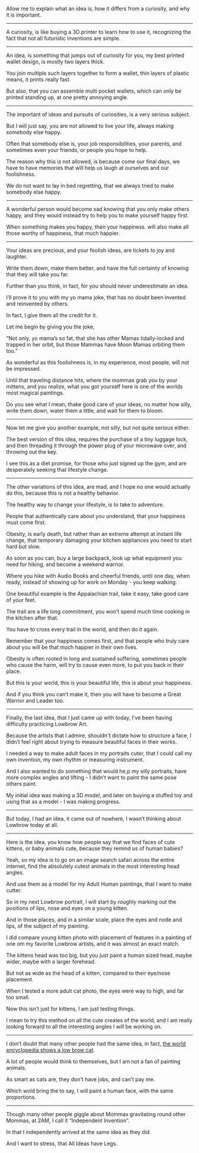Allow me to explain what an idea is, how it differs from a curiosity,
and why it is important.

---

A curiosity, is like buying a 3D printer to learn how to use it,
recognizing the fact that not all futuristic inventions are simple.

---

An idea, is something that jumps out of curiosity for you,
my best printed wallet design, is mostly two layers thick.

You join multiple such layers together to form a wallet,
thin layers of plastic means, it prints really fast.

But also, that you can assemble multi pocket wallets,
which can only be printed standing up, at one pretty annoying angle.

---

The important of ideas and pursuits of curiosities,
is a very serious subject.

But I will just say, you are not allowed to live your life,
always making somebody else happy.

Often that somebody else is, your job responsibilities, your parents,
and sometimes even your friends, or people you hope to help.

The reason why this is not allowed, is because come our final days,
we have to have memories that will help us laugh at ourselves and our foolishness.

We do not want to lay in bed regretting,
that we always tried to make somebody else happy.

---

A wonderful person would become sad knowing that you only make others happy,
and they would instead try to help you to make yourself happy first.

When something makes you happy,
then your happiness. will also make all those worthy of happiness, that much happier.


---

Your ideas are precious, and your foolish ideas,
are tickets to joy and laughter.

Write them down, make them better,
and have the full certainty of knowing that they will take you far.

Further than you think, in fact,
for you should never underestimate an idea.

I’ll prove it to you with my yo mama joke,
that has no doubt been invented and reinvented by others.

In fact,
I give them all the credit for it.

Let me begin by giving you the joke,

“Not only, yo mama’s so fat, that she has other Mamas tidally-locked and trapped in her orbit,
but those Mammas have Moon Mamas orbiting them too.”

As wonderful as this foolishness is,
in my experience, most people, will not be impressed.

Until that traveling distance hits, where the mommas grab you by your mittens,
and you realize, what you got yourself here is one of the worlds most magical paintings.

Do you see what I mean, thake good care of your ideas, no matter how silly,
write them down, water them a little, and wait for them to bloom.

---

Now let me give you another example,
not silly, but not quite serious either.

The best version of this idea, requires the purchase of a tiny luggage lock,
and then threading it through the power plug of your microwave over, and throwing out the key.

I see this as a diet promise, for those who just signed up the gym,
and are desperately seeking that lifestyle change.

---

The other variations of this idea, are mad,
and I hope no one would actually do this, because this is not a healthy behavior.

The healthy way to change your lifestyle,
is to take to adventure.

People that authentically care about you understand,
that your happiness must come first.

Obesity, is early death, but rather than an extreme attempt at instant life change,
that temporary damaging your kitchen appliances you need to start hard but slow.

As soon as you can, buy a large backpack, look up what equipment you need for hiking,
and become a weekend warrior.

Where you hike with Audio Books and cheerful friends,
until one day, when ready, instead of showing up for work on Monday - you keep walking.

One beautiful example is the Appalachian trail,
take it easy, take good care of your feet.

The trail are a life long commitment,
you won’t spend much time cooking in the kitchen after that.

You have to cross every trail in the world,
and then do it again.

Remember that your happiness comes first,
and that people who truly care about you will be that much happier in their own lives.

Obesity is often rooted in long and sustained suffering,
sometimes people who cause the harm, will try to cause even more, to put you back in their place.

But this is your world, this is your beautiful life,
this is about your happiness.

And if you think you can’t make it,
then you will have to become a Great Warrior and Leader too.

---

Finally, the last idea, that I just came up with today,
I’ve been having difficulty practicing Lowbrow Art.

Because the artists that I admire, shouldn't dictate how to structure a face,
I didn’t feel right about trying to measure beautiful faces in their works.

I needed a way to make adult faces in my portraits cuter,
that I could call my own invention, my own rhythm or measuring instrument.

And I also wanted to do something that would he,p my silly portraits,
have more complex angles and lifting - I didn’t want to paint the same pose others paint.

My initial idea was making a 3D model,
and later on buying a stuffed toy and using that as a model - I was making progress.

---

But today, I had an idea,
it came out of nowhere, I wasn’t thinking about Lowbrow today at all.

---

Here is the idea, you know how people say that we find faces of cute kittens,
or baby animals cute, because they remind us of human babies?

Yeah, so my idea is to go on an image search safari across the entire internet,
find the absolutely cutest animals in the most interesting head angles.

And use them as a model for my Adult Human paintings,
that I want to make cutter.

So in my next Lowbrow portrait,
I will start by roughly marking out the positions of lips, nose and eyes on a young kitten.

And in those places, and in a similar scale, place the eyes and node and lips,
of the subject of my painting.

I did compare young kitten photo with placement of features in a painting of one om my favorite Lowbrow  artists,
and it was almost an exact match.

The kittens head was too big, but you just paint a human sized head,
maybe wider, maybe with a larger forehead.

But not as wide as the head of a kitten,
compared to their eye/nose placement.

When I tested a more adult cat photo,
the eyes were way to high, and far too small.

Now this isn’t just for kittens,
I am just testing things.

I mean to try this method on all the cute creates of the world,
and I am really looking forward to all the interesting angles I will be working on.

---

I don’t doubt that many other people had the same idea,
in fact, [the world encyclopedia shows a low brow cat][1].

A lot of people would think to themselves,
but I am not a fan of painting animals.

As smart as cats are,
they don’t have jobs, and can’t pay me.

Which wold bring the to say,
I will paint a human face, with the same proportions.

---

Though many other people giggle about Mommas gravitating round other Mommas,
at 2AM, I call it “Independent Invention”.

In that I independently arrived at the same idea
as they did.

And I want to stress,
that All Ideas have Legs.


[1]: https://en.wikipedia.org/wiki/Lowbrow_(art_movement)

